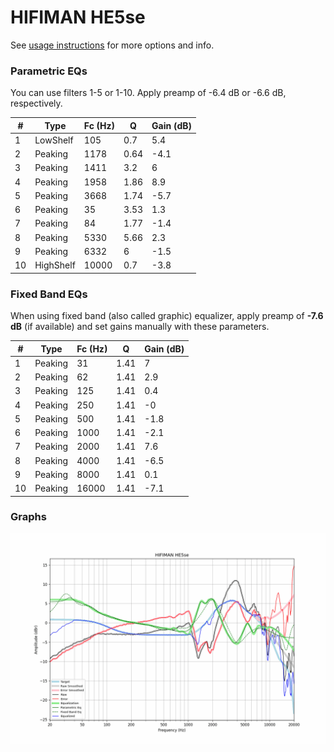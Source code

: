 # HIFIMAN HE5se
See [usage instructions](https://github.com/jaakkopasanen/AutoEq#usage) for more options and info.

### Parametric EQs
You can use filters 1-5 or 1-10. Apply preamp of -6.4 dB or -6.6 dB, respectively.

|   # | Type      |   Fc (Hz) |    Q |   Gain (dB) |
|-----|-----------|-----------|------|-------------|
|   1 | LowShelf  |       105 | 0.7  |         5.4 |
|   2 | Peaking   |      1178 | 0.64 |        -4.1 |
|   3 | Peaking   |      1411 | 3.2  |         6   |
|   4 | Peaking   |      1958 | 1.86 |         8.9 |
|   5 | Peaking   |      3668 | 1.74 |        -5.7 |
|   6 | Peaking   |        35 | 3.53 |         1.3 |
|   7 | Peaking   |        84 | 1.77 |        -1.4 |
|   8 | Peaking   |      5330 | 5.66 |         2.3 |
|   9 | Peaking   |      6332 | 6    |        -1.5 |
|  10 | HighShelf |     10000 | 0.7  |        -3.8 |

### Fixed Band EQs
When using fixed band (also called graphic) equalizer, apply preamp of **-7.6 dB** (if available) and set gains manually with these parameters.

|   # | Type    |   Fc (Hz) |    Q |   Gain (dB) |
|-----|---------|-----------|------|-------------|
|   1 | Peaking |        31 | 1.41 |         7   |
|   2 | Peaking |        62 | 1.41 |         2.9 |
|   3 | Peaking |       125 | 1.41 |         0.4 |
|   4 | Peaking |       250 | 1.41 |        -0   |
|   5 | Peaking |       500 | 1.41 |        -1.8 |
|   6 | Peaking |      1000 | 1.41 |        -2.1 |
|   7 | Peaking |      2000 | 1.41 |         7.6 |
|   8 | Peaking |      4000 | 1.41 |        -6.5 |
|   9 | Peaking |      8000 | 1.41 |         0.1 |
|  10 | Peaking |     16000 | 1.41 |        -7.1 |

### Graphs
![](./HIFIMAN%20HE5se.png)
